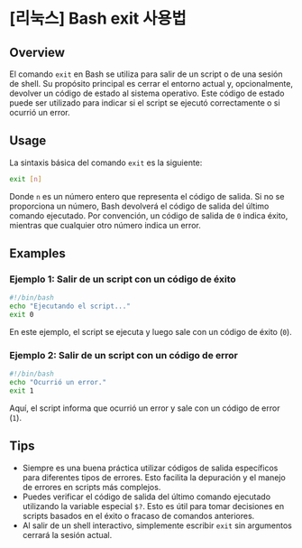 # [리눅스] Bash exit 사용법

## Overview
El comando `exit` en Bash se utiliza para salir de un script o de una sesión de shell. Su propósito principal es cerrar el entorno actual y, opcionalmente, devolver un código de estado al sistema operativo. Este código de estado puede ser utilizado para indicar si el script se ejecutó correctamente o si ocurrió un error.

## Usage
La sintaxis básica del comando `exit` es la siguiente:

```bash
exit [n]
```

Donde `n` es un número entero que representa el código de salida. Si no se proporciona un número, Bash devolverá el código de salida del último comando ejecutado. Por convención, un código de salida de `0` indica éxito, mientras que cualquier otro número indica un error.

## Examples
### Ejemplo 1: Salir de un script con un código de éxito
```bash
#!/bin/bash
echo "Ejecutando el script..."
exit 0
```
En este ejemplo, el script se ejecuta y luego sale con un código de éxito (`0`).

### Ejemplo 2: Salir de un script con un código de error
```bash
#!/bin/bash
echo "Ocurrió un error."
exit 1
```
Aquí, el script informa que ocurrió un error y sale con un código de error (`1`).

## Tips
- Siempre es una buena práctica utilizar códigos de salida específicos para diferentes tipos de errores. Esto facilita la depuración y el manejo de errores en scripts más complejos.
- Puedes verificar el código de salida del último comando ejecutado utilizando la variable especial `$?`. Esto es útil para tomar decisiones en scripts basados en el éxito o fracaso de comandos anteriores.
- Al salir de un shell interactivo, simplemente escribir `exit` sin argumentos cerrará la sesión actual.